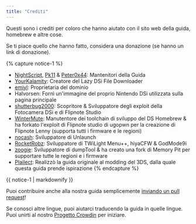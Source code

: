 ```yaml
---
title: "Crediti"
---
```


Questi sono i crediti per coloro che hanno aiutato con il sito web della guida, homebrew e altre cose.

Se ti piace quello che hanno fatto, considera una donazione (se hanno un link di donazione).

{% capture notice-1 %}
- [NightScript](https://nightyoshi370.github.io/), [Pk11](https://pk11.us/) & [Peter0x44](https://github.com/Peter0x44): Mantenitori della Guida
- [YourKalamity](https://github.com/YourKalamity/): Creatore del Lazy DSi File Downloader
- [emiyl](https://emiyl.com/paypal): Proprietaria del dominio
- Halvorsen: Fornì un'immagine del proprio Nintendo DSi utilizzata sulla pagina principale
- [shutterbug2000](https://paypal.me/projectkaeru): Scopritore & Sviluppatore degli exploit della Fotocamera DSi e di Flipnote Studio
- [WinterMute](https://devkitpro.org/support-devkitpro): Manutentore dei toolchain di sviluppo del DS Homebrew & ha forkato l'exploit di Flipnote studio di ugopwn per la creazione di Flipnote Lenny (supporta tutti i firmware e le regioni)
- [nocash](http://problemkaputt.de/donate.htm): Sviluppatore di Unlaunch
- [RocketRobz](https://github.com/RocketRobz): Sviluppatore di TWiLight Menu++, hiyaCFW & GodMode9i
- [zoogie](https://github.com/zoogie): Sviluppatore di dumpTool & ha creato una fork di Memory Pit per supportare tutte le regioni e i firmware
- [Plailect](https://github.com/Plailect): Realizzò la guida originale al modding del 3DS, dalla quale questa guida prende ispirazione
{% endcapture %}

<div class="notice">{{ notice-1 | markdownify }}</div>

Puoi contribuire anche alla nostra guida semplicemente [inviando un pull request](https://github.com/cfw-guide/dsi.cfw.guide/)!

Se conosci altre lingue, puoi aiutarci traducendo la guida in quelle lingue. Puoi unirti al nostro [Progetto Crowdin](https://crowdin.com/project/dsi-guide) per iniziare.
